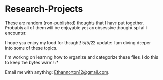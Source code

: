 # Research-Projects

These are random (non-published) thoughts that I have put together. Probably all of them will be enjoyable yet an obsessive thought spiral I encounter. 

I hope you enjoy my food for thought!
5/5/22 update: I am diving deeper into some of these topics.

I'm working on learning how to organize and categorize these files, I do this to keep the bytes warm! :*

Email me with anything: Ethannorton12@gmail.com.
